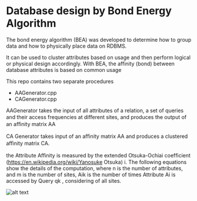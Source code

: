 # Database design by Bond Energy Algorithm

The bond energy algorithm (BEA) was developed to determine how to group data and how to physically place data on RDBMS.

It can be used to cluster attributes based on usage and then perform logical or physical design accordingly. With BEA, the affinity (bond) between database attributes is based on common usage

This repo contains two separate procedures 

*  AAGenerator.cpp 
*  CAGenerator.cpp

AAGenerator takes the input of all attributes of a relation, a set of queries and their access frequencies at diﬀerent sites, and produces the output of an aﬃnity matrix AA

CA Generator takes input of an aﬃnity matrix AA and produces a clustered aﬃnity matrix CA.

the Attribute Aﬃnity is measured by the extended Otsuka-Ochiai coefﬁcient (https://en.wikipedia.org/wiki/Yanosuke Otsuka) i. The following equations show the details of the computation, where n is the number of attributes, and m is the number of sites, Aik is the number of times Attribute Ai is accessed by Query qk , considering of all sites. 

![alt text](https://github.com/robeespi/Database-design-by-Bond-Energy-Algorithm/blob/main/bea.jpeg)

